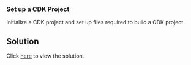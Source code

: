 ### Set up a CDK Project

Initialize a CDK project and set up files required to build a CDK project.

## Solution

Click [here](solution.md) to view the solution.